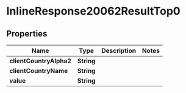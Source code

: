 # InlineResponse20062ResultTop0

## Properties
Name | Type | Description | Notes
------------ | ------------- | ------------- | -------------
**clientCountryAlpha2** | **String** |  | 
**clientCountryName** | **String** |  | 
**value** | **String** |  | 
